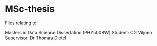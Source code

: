 # MSc-thesis

Files relating to:

Masters in Data Science Dissertation (PHY5008W)
Student: CG Viljoen
Supervisor: Dr Thomas Dietel